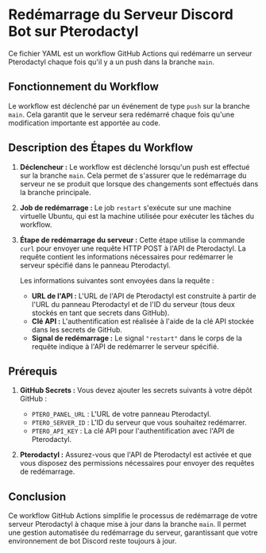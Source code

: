 # Redémarrage du Serveur Discord Bot sur Pterodactyl

Ce fichier YAML est un workflow GitHub Actions qui redémarre un serveur Pterodactyl chaque fois qu'il y a un push dans la branche `main`.

## Fonctionnement du Workflow

Le workflow est déclenché par un événement de type `push` sur la branche `main`. Cela garantit que le serveur sera redémarré chaque fois qu'une modification importante est apportée au code.

## Description des Étapes du Workflow

1. **Déclencheur :**
   Le workflow est déclenché lorsqu'un push est effectué sur la branche `main`. Cela permet de s'assurer que le redémarrage du serveur ne se produit que lorsque des changements sont effectués dans la branche principale.

2. **Job de redémarrage :**
   Le job `restart` s'exécute sur une machine virtuelle Ubuntu, qui est la machine utilisée pour exécuter les tâches du workflow.

3. **Étape de redémarrage du serveur :**
   Cette étape utilise la commande `curl` pour envoyer une requête HTTP POST à l'API de Pterodactyl. La requête contient les informations nécessaires pour redémarrer le serveur spécifié dans le panneau Pterodactyl.
   
   Les informations suivantes sont envoyées dans la requête :
   - **URL de l'API :** L'URL de l'API de Pterodactyl est construite à partir de l'URL du panneau Pterodactyl et de l'ID du serveur (tous deux stockés en tant que secrets dans GitHub).
   - **Clé API :** L'authentification est réalisée à l'aide de la clé API stockée dans les secrets de GitHub.
   - **Signal de redémarrage :** Le signal `"restart"` dans le corps de la requête indique à l'API de redémarrer le serveur spécifié.

## Prérequis

1. **GitHub Secrets :**
   Vous devez ajouter les secrets suivants à votre dépôt GitHub :
   - `PTERO_PANEL_URL` : L'URL de votre panneau Pterodactyl.
   - `PTERO_SERVER_ID` : L'ID du serveur que vous souhaitez redémarrer.
   - `PTERO_API_KEY` : La clé API pour l'authentification avec l'API de Pterodactyl.

2. **Pterodactyl :**
   Assurez-vous que l'API de Pterodactyl est activée et que vous disposez des permissions nécessaires pour envoyer des requêtes de redémarrage.

## Conclusion

Ce workflow GitHub Actions simplifie le processus de redémarrage de votre serveur Pterodactyl à chaque mise à jour dans la branche `main`. Il permet une gestion automatisée du redémarrage du serveur, garantissant que votre environnement de bot Discord reste toujours à jour.
